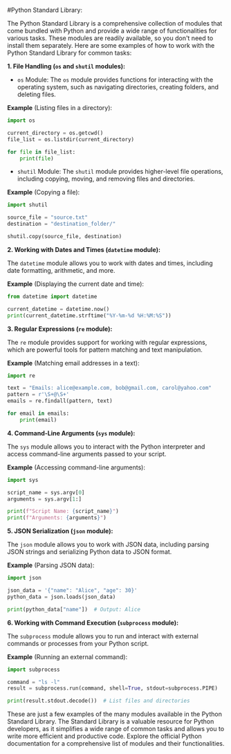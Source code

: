 #Python Standard Library:

The Python Standard Library is a comprehensive collection of modules that come bundled with Python and provide a wide range of functionalities for various tasks. These modules are readily available, so you don't need to install them separately. Here are some examples of how to work with the Python Standard Library for common tasks:

**1. File Handling (`os` and `shutil` modules):**
   
   - `os` Module: The `os` module provides functions for interacting with the operating system, such as navigating directories, creating folders, and deleting files.

**Example** (Listing files in a directory):
```python
import os

current_directory = os.getcwd()
file_list = os.listdir(current_directory)

for file in file_list:
    print(file)
```

   - `shutil` Module: The `shutil` module provides higher-level file operations, including copying, moving, and removing files and directories.

**Example** (Copying a file):
```python
import shutil

source_file = "source.txt"
destination = "destination_folder/"

shutil.copy(source_file, destination)
```

**2. Working with Dates and Times (`datetime` module):**
   
   The `datetime` module allows you to work with dates and times, including date formatting, arithmetic, and more.

**Example** (Displaying the current date and time):
```python
from datetime import datetime

current_datetime = datetime.now()
print(current_datetime.strftime("%Y-%m-%d %H:%M:%S"))
```

**3. Regular Expressions (`re` module):**

   The `re` module provides support for working with regular expressions, which are powerful tools for pattern matching and text manipulation.

**Example** (Matching email addresses in a text):
```python
import re

text = "Emails: alice@example.com, bob@gmail.com, carol@yahoo.com"
pattern = r'\S+@\S+'
emails = re.findall(pattern, text)

for email in emails:
    print(email)
```

**4. Command-Line Arguments (`sys` module):**

   The `sys` module allows you to interact with the Python interpreter and access command-line arguments passed to your script.

**Example** (Accessing command-line arguments):
```python
import sys

script_name = sys.argv[0]
arguments = sys.argv[1:]

print(f"Script Name: {script_name}")
print(f"Arguments: {arguments}")
```

**5. JSON Serialization (`json` module):**

   The `json` module allows you to work with JSON data, including parsing JSON strings and serializing Python data to JSON format.

**Example** (Parsing JSON data):
```python
import json

json_data = '{"name": "Alice", "age": 30}'
python_data = json.loads(json_data)

print(python_data["name"])  # Output: Alice
```

**6. Working with Command Execution (`subprocess` module):**

   The `subprocess` module allows you to run and interact with external commands or processes from your Python script.

**Example** (Running an external command):
```python
import subprocess

command = "ls -l"
result = subprocess.run(command, shell=True, stdout=subprocess.PIPE)

print(result.stdout.decode())  # List files and directories
```

These are just a few examples of the many modules available in the Python Standard Library. The Standard Library is a valuable resource for Python developers, as it simplifies a wide range of common tasks and allows you to write more efficient and productive code. Explore the official Python documentation for a comprehensive list of modules and their functionalities.